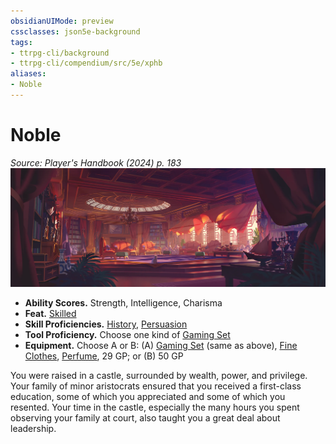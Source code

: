 ```yaml
---
obsidianUIMode: preview
cssclasses: json5e-background
tags:
- ttrpg-cli/background
- ttrpg-cli/compendium/src/5e/xphb
aliases:
- Noble
---
```

# Noble
*Source: Player's Handbook (2024) p. 183*  
![](Інструменти%20ДМ/CLI/backgrounds/img/noble.webp#right)

- **Ability Scores.** Strength, Intelligence, Charisma  
- **Feat.** [Skilled](Інструменти%20ДМ/CLI/feats/skilled-xphb.md)  
- **Skill Proficiencies.** [History](Інструменти%20ДМ/CLI/rules/skills.md#History), [Persuasion](Інструменти%20ДМ/CLI/rules/skills.md#Persuasion)  
- **Tool Proficiency.** Choose one kind of [Gaming Set](Інструменти%20ДМ/CLI/items/gaming-set-xphb.md)  
- **Equipment.** Choose A or B: (A) [Gaming Set](Інструменти%20ДМ/CLI/items/gaming-set-xphb.md) (same as above), [Fine Clothes](Інструменти%20ДМ/CLI/items/fine-clothes-xphb.md), [Perfume](Інструменти%20ДМ/CLI/items/perfume-xphb.md), 29 GP; or (B) 50 GP  

You were raised in a castle, surrounded by wealth, power, and privilege. Your family of minor aristocrats ensured that you received a first-class education, some of which you appreciated and some of which you resented. Your time in the castle, especially the many hours you spent observing your family at court, also taught you a great deal about leadership.